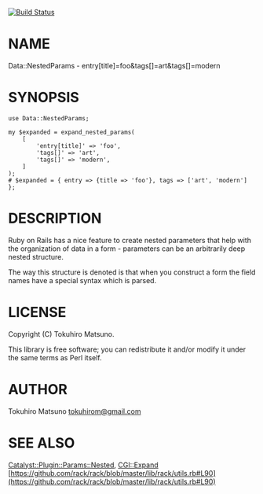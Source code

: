 [![Build Status](https://travis-ci.org/tokuhirom/Data-NestedParams.png?branch=master)](https://travis-ci.org/tokuhirom/Data-NestedParams)
# NAME

Data::NestedParams - entry\[title\]=foo&tags\[\]=art&tags\[\]=modern

# SYNOPSIS

    use Data::NestedParams;

    my $expanded = expand_nested_params(
        [
            'entry[title]' => 'foo',
            'tags[]' => 'art',
            'tags[]' => 'modern',
        ]
    );
    # $expanded = { entry => {title => 'foo'}, tags => ['art', 'modern'] };

# DESCRIPTION

Ruby on Rails has a nice feature to create nested parameters that help with the organization of data in a form - parameters can be an arbitrarily deep nested structure.

The way this structure is denoted is that when you construct a form the field names have a special syntax which is parsed.

# LICENSE

Copyright (C) Tokuhiro Matsuno.

This library is free software; you can redistribute it and/or modify
it under the same terms as Perl itself.

# AUTHOR

Tokuhiro Matsuno <tokuhirom@gmail.com>

# SEE ALSO

[Catalyst::Plugin::Params::Nested](https://metacpan.org/pod/Catalyst::Plugin::Params::Nested), [CGI::Expand](https://metacpan.org/pod/CGI::Expand)
[https://github.com/rack/rack/blob/master/lib/rack/utils.rb#L90](https://github.com/rack/rack/blob/master/lib/rack/utils.rb#L90)
